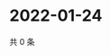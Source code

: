 # 2022-01-24

共 0 条

<!-- BEGIN WEIBO -->
<!-- 最后更新时间 Mon Jan 24 2022 23:14:07 GMT+0800 (China Standard Time) -->

<!-- END WEIBO -->
